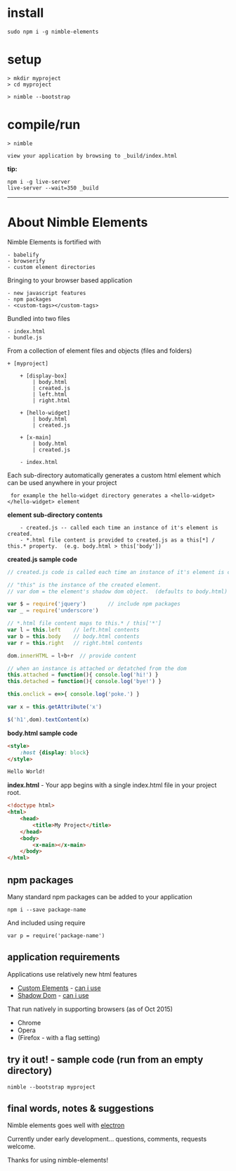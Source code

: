 # install

	sudo npm i -g nimble-elements


# setup

	> mkdir myproject
	> cd myproject

	> nimble --bootstrap


# compile/run

	> nimble 

	view your application by browsing to _build/index.html


**tip:** 

	npm i -g live-server
	live-server --wait=350 _build


---

# About Nimble Elements

Nimble Elements is fortified with

	- babelify
	- browserify
	- custom element directories


Bringing to your browser based application

	- new javascript features
	- npm packages
	- <custom-tags></custom-tags>


Bundled into two files

	- index.html
	- bundle.js


From a collection of element files and objects (files and folders)

	+ [myproject]

		+ [display-box]
			| body.html
			| created.js
			| left.html
			| right.html

		+ [hello-widget]
			| body.html
			| created.js

		+ [x-main]
			| body.html
			| created.js

		- index.html
	

Each sub-directory automatically generates a custom html element which can be used anywhere in your project

     for example the hello-widget directory generates a <hello-widget></hello-widget> element

**element sub-directory contents**

		- created.js -- called each time an instance of it's element is created. 
		- *.html file content is provided to created.js as a this[*] / this.* property.  (e.g. body.html > this['body'])


**created.js sample code**

```javascript
// created.js code is called each time an instance of it's element is created. 

// "this" is the instance of the created element.
// var dom = the element's shadow dom object.  (defaults to body.html)

var $ = require('jquery')       // include npm packages
var _ = require('underscore')

// *.html file content maps to this.* / this['*']
var l = this.left    // left.html contents
var b = this.body    // body.html contents
var r = this.right   // right.html contents

dom.innerHTML = l+b+r  // provide content

// when an instance is attached or detatched from the dom
this.attached = function(){ console.log('hi!') }
this.detached = function(){ console.log('bye!') }

this.onclick = e=>{ console.log('poke.') }

var x = this.getAttribute('x')

$('h1',dom).textContent(x)
```


**body.html sample code**

```html
<style>
	:host {display: block}
</style>

Hello World!
```

**index.html** - Your app begins with a single index.html file in your project root.
```html
<!doctype html>
<html>
	<head>
		<title>My Project</title>
	</head>
	<body>
		<x-main></x-main>
	</body>
</html>
```



## npm packages

Many standard npm packages can be added to your application

	npm i --save package-name

	
And included using require

	var p = require('package-name')


## application requirements
Applications use relatively new html features

   * [Custom Elements](http://w3c.github.io/webcomponents/spec/custom/) - [can i use]( http://caniuse.com/#feat=custom-elements)
   * [Shadow Dom](http://www.w3.org/TR/shadow-dom/) - [can i use](http://caniuse.com/#feat=shadowdom)

That run natively in supporting browsers  (as of Oct 2015)

   * Chrome
   * Opera
   * (Firefox - with a flag setting)



## try it out! - sample code (run from an empty directory)

    nimble --bootstrap myproject


## final words, notes & suggestions

Nimble elements goes well with [electron](http://electron.atom.io/)

Currently under early development... questions, comments, requests welcome.

Thanks for using nimble-elements!

